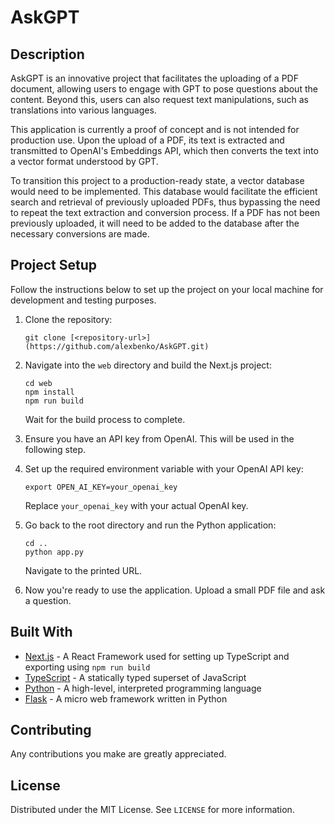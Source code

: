 # AskGPT

## Description
AskGPT is an innovative project that facilitates the uploading of a PDF document, allowing users to engage with GPT to pose questions about the content. Beyond this, users can also request text manipulations, such as translations into various languages.

This application is currently a proof of concept and is not intended for production use. Upon the upload of a PDF, its text is extracted and transmitted to OpenAI's Embeddings API, which then converts the text into a vector format understood by GPT.

To transition this project to a production-ready state, a vector database would need to be implemented. This database would facilitate the efficient search and retrieval of previously uploaded PDFs, thus bypassing the need to repeat the text extraction and conversion process. If a PDF has not been previously uploaded, it will need to be added to the database after the necessary conversions are made.
## Project Setup

Follow the instructions below to set up the project on your local machine for development and testing purposes.

1. Clone the repository:
    ```
    git clone [<repository-url>](https://github.com/alexbenko/AskGPT.git)
    ```
2. Navigate into the `web` directory and build the Next.js project:
    ```
    cd web
    npm install
    npm run build
    ```
    Wait for the build process to complete.

3. Ensure you have an API key from OpenAI. This will be used in the following step.

4. Set up the required environment variable with your OpenAI API key:
    ```
    export OPEN_AI_KEY=your_openai_key
    ```
    Replace `your_openai_key` with your actual OpenAI key.

5. Go back to the root directory and run the Python application:
    ```
    cd ..
    python app.py
    ```
    Navigate to the printed URL.

6. Now you're ready to use the application. Upload a small PDF file and ask a question.

## Built With

- [Next.js](https://nextjs.org/) - A React Framework used for setting up TypeScript and exporting using `npm run build`
- [TypeScript](https://www.typescriptlang.org/) - A statically typed superset of JavaScript
- [Python](https://www.python.org/) - A high-level, interpreted programming language
- [Flask](https://flask.palletsprojects.com/) - A micro web framework written in Python

## Contributing

Any contributions you make are greatly appreciated.

## License

Distributed under the MIT License. See `LICENSE` for more information.
